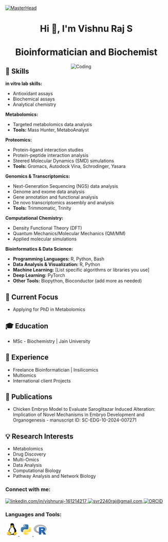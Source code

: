 
[![MasterHead](https://d2u1z1lopyfwlx.cloudfront.net/thumbnails/3e50c2d0-5567-5383-87c8-9cec19e86b1e/fab81a65-2c50-5a4f-a0f6-a4279f631876.jpg)](link-to-where-image-should-point)

<h1 align="center">Hi 👋, I'm Vishnu Raj S</h1>
<h1 align="center">Bioinformatician and Biochemist</h1> 

<img align="right" alt="Coding" width="300" src="https://mhi-omics.org/wp-content/uploads/2020/12/peek-2020-12-18-11-32.gif"> 

## 🚀 Skills

**in vitro lab skills:**
* Antioxidant assays
* Biochemical assays
* Analytical chemistry


**Metabolomics:**
* Targeted metabolomics data analysis
* **Tools:** Mass Hunter, MetaboAnalyst

**Proteomics:**
* Protein-ligand interaction studies
* Protein-peptide interaction analysis
* Steered Molecular Dynamics (SMD) simulations 
* **Tools:** Gromacs, Autodock Vina, Schrodinger, Yasara

**Genomics & Transcriptomics:**
* Next-Generation Sequencing (NGS) data analysis 
* Genome and exome data analysis
* Gene annotation and functional analysis
* De novo transcriptomics assembly and analysis
* **Tools:** Trimmomatic, Trinity

**Computational Chemistry:**
* Density Functional Theory (DFT)
* Quantum Mechanics/Molecular Mechanics (QM/MM)
* Applied molecular simulations

**Bioinformatics & Data Science:**
* **Programming Languages:** R, Python, Bash
* **Data Analysis & Visualization:** R, Python
* **Machine Learning:** [List specific algorithms or libraries you use]
* **Deep Learning:** PyTorch 
* **Other Tools:** Biopython, Bioconductor (add more as needed) 

## 🌱  Current Focus
* Applying for PhD in Metabolomics

## 🎓 Education
* MSc - Biochemistry | Jain University 

## 💼 Experience 
* Freelance Bioinformatician | Insilicomics
* Multiomics
* International client Projects

## 📝 Publications
* Chicken Embryo Model to Evaluate Saroglitazar Induced Alteration: Implication of Novel Mechanisms in Embryo Development and Organogenesis - manuscript ID: SC-EDG-10-2024-007271

## 💡 Research Interests
* Metabolomics
* Drug Discovery
* Multi-Omics
* Data Analysis
* Computational Biology
* Pathway Analysis and Network Biology
  
<h3 align="left">Connect with me:</h3>
<p align="left">
    <a href="https://linkedin.com/in/vishnuraj-161214217" target="_blank">
        <img align="center" src="https://raw.githubusercontent.com/rahuldkjain/github-profile-readme-generator/master/src/images/icons/Social/linked-in-alt.svg" alt="linkedin.com/in/vishnuraj-161214217" height="30" width="40" />
    </a> 
    <a href="mailto:svr2240raj@gmail.com">
        <img align="center" src="https://simpleicons.org/icons/gmail.svg" alt="svr2240raj@gmail.com" height="30" width="40" />
    </a>
    <a href="https://orcid.org/0009-0001-5672-5196" target="_blank">
        <img align="center" src="https://simpleicons.org/icons/orcid.svg" alt="ORCID" height="30" width="40" />
    </a>
</p>
    

<h3 align="left">Languages and Tools:</h3>
<p align="left"> <a href="https://www.linux.org/" target="_blank" rel="noreferrer"> <img src="https://raw.githubusercontent.com/devicons/devicon/master/icons/linux/linux-original.svg" alt="linux" width="40" height="40"/>  </a> <a href="https://www.python.org" target="_blank" rel="noreferrer"> <img src="https://raw.githubusercontent.com/devicons/devicon/master/icons/python/python-original.svg" alt="python" width="40" height="40"/> </a> <a href="https://www.r-project.org/" target="_blank" rel="noreferrer"> <img src="https://raw.githubusercontent.com/devicons/devicon/master/icons/r/r-original.svg" alt="r" width="40" height="40"/> </a>
</p>
